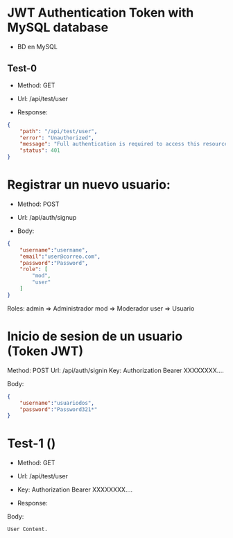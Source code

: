 # JWT Authentication Token with MySQL database

- BD en MySQL
## Test-0

- Method: GET
- Url: /api/test/user

- Response:
```json
{
    "path": "/api/test/user",
    "error": "Unauthorized",
    "message": "Full authentication is required to access this resource",
    "status": 401
}
```
# Registrar un nuevo usuario:

- Method: POST 
- Url: /api/auth/signup

- Body:
```json
{
    "username":"username",
    "email":"user@correo.com",
    "password":"Password",
    "role": [
        "mod", 
        "user"
    ]
}
```

Roles: 
    admin => Administrador
    mod => Moderador
    user => Usuario

# Inicio de sesion de un usuario (Token JWT)

Method: POST 
Url: /api/auth/signin
Key: Authorization Bearer XXXXXXXX....

Body:
```json
{
    "username":"usuariodos",
    "password":"Password321*"
}
```

# Test-1 () 

- Method: GET
- Url: /api/test/user
- Key: Authorization Bearer XXXXXXXX....

- Response: 

Body:
```
User Content.
```
